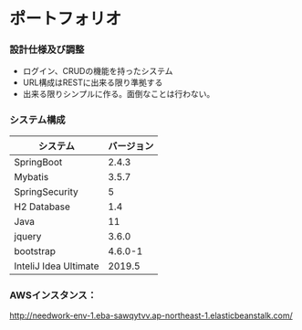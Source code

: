 # ポートフォリオ

### 設計仕様及び調整
- ログイン、CRUDの機能を持ったシステム
- URL構成はRESTに出来る限り準拠する
- 出来る限りシンプルに作る。面倒なことは行わない。

### システム構成

|  システム  |  バージョン  |
|---- | ----  | 
|  SpringBoot  |  2.4.3  | 
|  Mybatis  |  3.5.7  | 
|  SpringSecurity  |  5  | 
| H2 Database | 1.4 |
|  Java  |  11  | 
|  jquery  |  3.6.0  | 
|  bootstrap  |  4.6.0-1  | 
| InteliJ Idea Ultimate | 2019.5 |

### AWSインスタンス：
http://needwork-env-1.eba-sawqytvv.ap-northeast-1.elasticbeanstalk.com/
